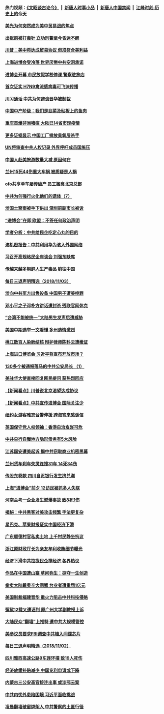 #### 热门视频：[《文昭谈古论今》](https://github.com/gfw-breaker/wenzhao/blob/master/README.md?t=11050333) &nbsp;|&nbsp; [新唐人时事小品](https://github.com/gfw-breaker/ntdtv-comedy/blob/master/README.md?t=11050333) &nbsp;|&nbsp; [新唐人中国禁闻](https://github.com/gfw-breaker/ntdtv-news/blob/master/README.md?t=11050333) &nbsp;|&nbsp; [江峰时刻:历史上的今天](https://github.com/gfw-breaker/today-in-history/blob/master/README.md?t=11050333) 


#### [美光为何突然成为美中贸易战的焦点](../pages/nsc413/n10830078.md?t=11050333) 

#### [出狱前被打毒针 立功刑警至今昏迷不醒](../pages/nsc413/n10828121.md?t=11050333) 

#### [川普：美中将达成贸易协议 但须符合美利益](../pages/nsc413/n10829982.md?t=11050333) 

#### [上海进博会受冷落 世界厌倦中共空洞承诺](../pages/nsc413/n10829942.md?t=11050333) 

#### [进博会开幕 市民放假学校停课 警察驻旅店](../pages/nsc413/n10829858.md?t=11050333) 

#### [首次证实 H7N9禽流感病毒可飞沫传播](../pages/nsc413/n10829905.md?t=11050333) 

#### [川习通话 中共为何避谈晋华被制裁](../pages/nsc413/n10829666.md?t=11050333) 

#### [中国中产阶级：我们是韭菜及砧板上的鱼肉](../pages/nsc413/n10829802.md?t=11050333) 

#### [重庆首爆非洲猪瘟 大陆已14省市现疫情](../pages/nsc413/n10829872.md?t=11050333) 

#### [更多证据显示 中国工厂排放臭氧层杀手](../pages/nsc413/n10829755.md?t=11050333) 

#### [UN将审查中共人权记录 外界呼吁成员国施压](../pages/nsc413/n10829693.md?t=11050333) 

#### [中国人赴美旅游数量大减 原因何在](../pages/nsc413/n10827966.md?t=11050333) 

#### [兰州15死44伤重大车祸 被质疑是人祸](../pages/nsc413/n10829627.md?t=11050333) 

#### [ofo共享单车屡传破产 员工搬离北京总部](../pages/nsc413/n10829592.md?t=11050333) 

#### [中共为何强行火化他们的遗体（7）](../pages/nsc413/n10828631.md?t=11050333) 


#### [涉国土窝案被手下供出 深圳前副市长被诉](../pages/nsc413/n10829155.md?t=11050333) 

#### [“进博会”在即 欧盟：不签任何政治声明](../pages/nsc413/n10829255.md?t=11050333) 

#### [学者分析：中共给民企吃定心丸的目的](../pages/nsc413/n10829156.md?t=11050333) 

#### [澳机密报告：中共利用华为骇入外国网络](../pages/nsc413/n10828741.md?t=11050333) 

#### [习召开高规格民企座谈会 刘强东缺席](../pages/nsc413/n10828929.md?t=11050333) 

#### [传越来越多朝鲜人生产毒品 销往中国](../pages/nsc413/n10829067.md?t=11050333) 

#### [每日三退声明精选（2018/11/03）](../pages/nsc413/n10828921.md?t=11050333) 

#### [涉向中共军方出售设备 中国男子遭美控罪](../pages/nsc413/n10828486.md?t=11050333) 

#### [邓小平之子邓朴方讲话遭封杀 残联官网休克](../pages/nsc413/n10828825.md?t=11050333) 

#### [“台湾不能被统一”大陆男生发声后遭威胁](../pages/nsc413/n10828629.md?t=11050333) 

#### [美国中期选举一文看懂 多州选情激烈](../pages/nsc413/n10828515.md?t=11050333) 

#### [桃江数百人染肺结核 辩护律师陈科云遭撤证](../pages/nsc413/n10828485.md?t=11050333) 

#### [上海进口博览会 习近平将宣布开放市场？](../pages/nsc413/n10828470.md?t=11050333) 

#### [130多个被通报落马的中共公安局长 （1）](../pages/nsc413/n10826019.md?t=11050333) 

#### [美驻华大使直接回复网民提问 获热烈回应](../pages/nsc413/n10828446.md?t=11050333) 

#### [【新闻看点】川普说北京渴望达成协议](../pages/nsc413/n10828344.md?t=11050333) 

#### [【新闻看点】中共宣传进博会 国际关注少](../pages/nsc413/n10828305.md?t=11050333) 

#### [纽约女游客难忘台警伸援 跨海寄来感谢信](../pages/nsc413/n10828415.md?t=11050333) 

#### [英国保守党人权领袖：香港自治岌岌可危](../pages/nsc413/n10828417.md?t=11050333) 

#### [中共央行自曝地方隐形债务有5大风险](../pages/nsc413/n10828371.md?t=11050333) 

#### [江苏国安遭美起诉 揭中共窃取商业机密黑幕](../pages/nsc413/n10827004.md?t=11050333) 

#### [兰州货车刹车失灵连撞31车 14死34伤](../pages/nsc413/n10828191.md?t=11050333) 

#### [传股东卷款 四川自贡银行发生挤兑潮](../pages/nsc413/n10828303.md?t=11050333) 

#### [上海“进博会”前夕 12访民被抓多人失联](../pages/nsc413/n10828197.md?t=11050333) 

#### [河南兰考一企业发生燃爆事故 致8死1伤](../pages/nsc413/n10828178.md?t=11050333) 


#### [揭秘：中共黑客对美攻击频繁 手法更复杂](../pages/nsc413/n10827229.md?t=11050333) 

#### [星巴克、苹果财报证实中国经济下滑](../pages/nsc413/n10827815.md?t=11050333) 

#### [广东顺德村官私卖土地 上千村民静坐抗议](../pages/nsc413/n10826832.md?t=11050333) 

#### [浙江原财政厅长为亲友牟利收贿细节曝光](../pages/nsc413/n10827729.md?t=11050333) 

#### [经济下滑中共拉拢民企撑经济 各界热议](../pages/nsc413/n10827685.md?t=11050333) 

#### [作品在中国遭山寨 草间弥生：掠夺一生创造](../pages/nsc413/n10827804.md?t=11050333) 

#### [偷卖大陆戴奥辛大闸蟹 台业者遭重罚1亿元](../pages/nsc413/n10827501.md?t=11050333) 

#### [美国制裁福建晋华 重火力阻击中共科技侵略](../pages/nsc413/n10827103.md?t=11050333) 

#### [冤狱12载又遭诬判 原广州大学副教授上诉](../pages/nsc413/n10826658.md?t=11050333) 

#### [大陆民众“翻墙”上推特 遭中共大规模管控](../pages/nsc413/n10827071.md?t=11050333) 

#### [美参议员要求FBI调查中共植入间谍芯片](../pages/nsc413/n10827627.md?t=11050333) 

#### [每日三退声明精选（2018/11/02）](../pages/nsc413/n10827640.md?t=11050333) 

#### [四川雅西高速公路9车连环撞 致19人死伤](../pages/nsc413/n10827425.md?t=11050333) 

#### [经济放缓补贴减少 中国专利申请或下降](../pages/nsc413/n10827354.md?t=11050333) 

#### [内蒙古三公安高官接连出事 或涉邢云案](../pages/nsc413/n10826966.md?t=11050333) 

#### [中共内忧外患陷困境 习近平面临挑战](../pages/nsc413/n10826523.md?t=11050333) 

#### [凌晨翻墙破窗绑架人 中共警察的土匪行径](../pages/nsc413/n10822838.md?t=11050333) 

